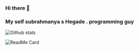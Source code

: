 ### Hi there 👋


### My self subrahmanya s Hegade . programming guy


![Github stats](https://github-readme-stats.vercel.app/api?username=HEGADE)



![ReadMe Card](https://github-readme-stats.vercel.app/api/pin/?username=HEGADE&repo=Myapp)


